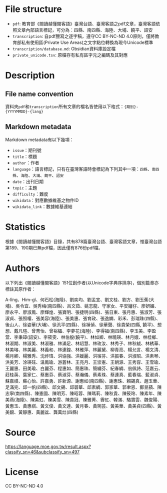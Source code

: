 # File structure

* `pdf`: 教育部《閱讀越懂閩客語》臺灣台語、臺灣客語之pdf文章，臺灣客語依照文章內部語言標記，可分為：四縣、南四縣、海陸、大埔、饒平、詔安
* `transcription`: 自pdf謄寫之逐字稿，遵守CC BY-NC-ND 4.0原則，僅將教育部私有使用區(Private Use Areas)之文字點位轉換為現今Unicode標準
* `transcription/database.md`: Obsidian資料庫設定檔
* `private_unicode.tsv`: 原檔存有私有區字元之編碼及其對應

# Description
## File name convention

資料夾`pdf`和`transcription`所有文章的檔名皆使用以下格式：`{期別}-{YYYYMMDD}-{lang}`

## Markdown metadata

Markdown metadata有以下幾項：
* `issue`：期刊號
* `title`：標題
* `author`：作者
* `language`：語言標記，只有在臺灣客語時會標記為下列其中一項：`四縣`、`南四縣`、`海陸`、`大埔`、`饒平`、`詔安`
* `date`：出刊日期
* `topic`：主題
* `difficulty`：難度
* `wikidata`：對應數據維基之物件ID
* `wikidata_link`：數據維基連結

# Statistics

根據《閱讀越懂閩客語》目錄，共有878篇臺灣台語、臺灣客語文章，惟臺灣台語第189、190期已無pdf檔，因此僅有876份pdf檔。

# Authors

以下列出《閱讀越懂閩客語》151位創作者(以Unicode字典序排序)，個別篇章亦標註其原作者：

A-lîng、Him-gî、何石松(海陸)、劉奕均、劉孟宜、劉文桂、劉方、劉玉蕉(大埔)、吳令宜、吳秀梅(南四縣)、呂文茹、姚志龍、守家女、平安嬸仔、廖妍媚、廖永平、廖淑鳳、廖輝煌、張寶明、張捷明(四縣)、張日東、張月惠、張淑芳、張淑貞、張照權、張美容(海陸)、張美惠、張育政、張逸嫻、彩禾、彭瑞珠(四縣)、後山人、徐姿華(大埔)、徐汎平(四縣)、徐禎偵、徐華聲、徐貴榮(四縣, 饒平)、想想、戴凡瑄、曾菁怡、曾裕櫑、李夢花(海陸)、李得福(南四縣)、李玉美、李盈萱、李秉璋(詔安)、李筱雯、林伯殷(饒平)、林如卿、林曉瑛、林月娥、林桂鄉、林淑期、林淑美、林淑雅、林滿足、林炤慧、林玫汝、林秀子、林秋絨、林綉華、林美瑢、林美麗、林義和、林連鍠、林雅萍、林麗黛、柳青亮、楊允言、楊文清、楊月卿、楊雅秀、沈祚瑋、洪協強、洪媛麗、洪宿芬、洪振春、洪淑昭、洪素琴、洪美芳、涂瑛砡、温鳳瑜、游蒼林、王亮月、王崇憲、王朝源、王秀容、王雪瑜、王麗惠、田美瑜、白麗芬、程惠如、簡惠珠、簡繡芬、紀春綢、翁佩詩、范嘉云、莊桂英、葉家仁、蔡惠芬、蔡淑芬、蔡瀚儀、蔡素珠、蔡連真、藍春瑞、藍淑貞、蘇嘉祺、蘇心怡、許嘉勇、許新源、謝惠如(南四縣)、謝惠珠、賴錫真、趙玉華、足滿完、邱一帆(四縣)、邱文錫、邱碧華、邱素綢、郭家華、郭聿恩、鄭昱蘋、陳志寧(南四縣)、陳憲國、陳明芳、陳昭蓉、陳瑪莉、陳秋貴、陳筱玲、陳素年、陳美燕(海陸)、陳美虹、陳美雪、陳貴冠、陳雅菁、霽虹、韓滿、駱寶雲、魏俊陽、黃惠玉、黃惠祺、黃文俊、黃文達、黃月春、黃琬芸、黃美華、黃美貞(四縣)、黃美銀、黃靜惠、黃麗盆、龔萬灶(四縣)

# Source

https://language.moe.gov.tw/result.aspx?classify_sn=46&subclassify_sn=497

# License

CC BY-NC-ND 4.0